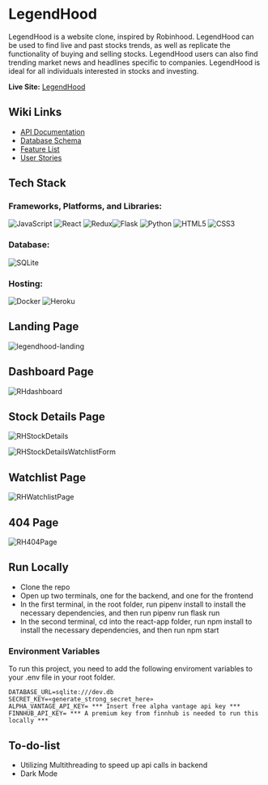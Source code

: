 # LegendHood

LegendHood is a website clone, inspired by Robinhood. LegendHood can be used to find live and past stocks trends, as well as replicate the functionality of buying and selling stocks. LegendHood users can also find trending market news and headlines specific to companies. LegendHood is ideal for all individuals interested in stocks and investing.

**Live Site:** [LegendHood](https://robinhood-clone-project.herokuapp.com/)

## Wiki Links
- [API Documentation](https://github.com/AZensky/RobinhoodClone/wiki/API-Documentation)
- [Database Schema](https://github.com/AZensky/RobinhoodClone/wiki/Database-Schema)
- [Feature List](https://github.com/AZensky/RobinhoodClone/wiki/Feature-List)
- [User Stories](https://github.com/AZensky/RobinhoodClone/wiki/User-Stories)

## Tech Stack

### Frameworks, Platforms, and Libraries:

![JavaScript](https://img.shields.io/badge/javascript-%23323330.svg?style=for-the-badge&logo=javascript&logoColor=%23F7DF1E) ![React](https://img.shields.io/badge/react-%2320232a.svg?style=for-the-badge&logo=react&logoColor=%2361DAFB) ![Redux](https://img.shields.io/badge/redux-%23593d88.svg?style=for-the-badge&logo=redux&logoColor=white)![Flask](https://img.shields.io/badge/flask-%23000.svg?style=for-the-badge&logo=flask&logoColor=white) ![Python](https://img.shields.io/badge/python-3670A0?style=for-the-badge&logo=python&logoColor=ffdd54)
 ![HTML5](https://img.shields.io/badge/html5-%23E34F26.svg?style=for-the-badge&logo=html5&logoColor=white) ![CSS3](https://img.shields.io/badge/css3-%231572B6.svg?style=for-the-badge&logo=css3&logoColor=white)
 
### Database: 

![SQLite](https://img.shields.io/badge/sqlite-%2307405e.svg?style=for-the-badge&logo=sqlite&logoColor=white)

### Hosting:

![Docker](https://img.shields.io/badge/docker-%230db7ed.svg?style=for-the-badge&logo=docker&logoColor=white)
![Heroku](https://img.shields.io/badge/heroku-%23430098.svg?style=for-the-badge&logo=heroku&logoColor=white)

## Landing Page

![legendhood-landing](https://user-images.githubusercontent.com/95510710/186485307-fd942bfd-d118-4419-9201-c0d001bacba3.png)

## Dashboard Page

![RHdashboard](https://user-images.githubusercontent.com/100141010/186544453-f9c104fe-3d72-4d67-9707-75c414cec724.png)

## Stock Details Page

![RHStockDetails](https://user-images.githubusercontent.com/100141010/186544455-e02f544b-b3a0-4c37-b71f-a6ae553f28d5.png)

![RHStockDetailsWatchlistForm](https://user-images.githubusercontent.com/100141010/186544459-7d0bbfd6-77ae-4f9a-be25-6c1604171cab.png)

## Watchlist Page
![RHWatchlistPage](https://user-images.githubusercontent.com/100141010/186544461-0ac7304a-c2cb-47d9-be56-29151bac9ea7.png)

## 404 Page

![RH404Page](https://user-images.githubusercontent.com/100141010/186544446-f2fa6386-64c4-49e3-a7a6-f799a5750ef9.png)

## Run Locally

- Clone the repo
- Open up two terminals, one for the backend, and one for the frontend
- In the first terminal, in the root folder, run pipenv install to install the necessary dependencies, and then run pipenv run flask run
- In the second terminal, cd into the react-app folder, run npm install to install the necessary dependencies, and then run npm start

### Environment Variables

To run this project, you need to add the following enviroment variables to your .env file in your root folder.

```
DATABASE_URL=sqlite:///dev.db
SECRET_KEY=«generate_strong_secret_here»
ALPHA_VANTAGE_API_KEY= *** Insert free alpha vantage api key ***
FINNHUB_API_KEY= *** A premium key from finnhub is needed to run this locally ***
```

## To-do-list

- Utilizing Multithreading to speed up api calls in backend
- Dark Mode
